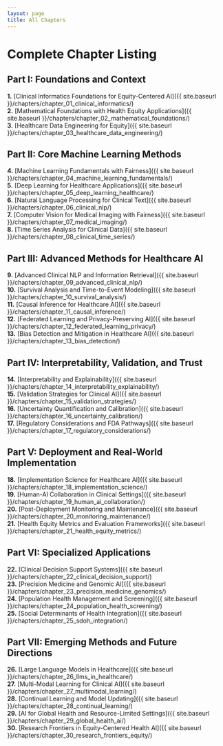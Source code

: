 ```yaml
---
layout: page
title: All Chapters
---
```


# Complete Chapter Listing

## Part I: Foundations and Context

**1.** [Clinical Informatics Foundations for Equity-Centered AI]({{ site.baseurl }}/chapters/chapter_01_clinical_informatics/)  
**2.** [Mathematical Foundations with Health Equity Applications]({{ site.baseurl }}/chapters/chapter_02_mathematical_foundations/)  
**3.** [Healthcare Data Engineering for Equity]({{ site.baseurl }}/chapters/chapter_03_healthcare_data_engineering/)

## Part II: Core Machine Learning Methods

**4.** [Machine Learning Fundamentals with Fairness]({{ site.baseurl }}/chapters/chapter_04_machine_learning_fundamentals/)  
**5.** [Deep Learning for Healthcare Applications]({{ site.baseurl }}/chapters/chapter_05_deep_learning_healthcare/)  
**6.** [Natural Language Processing for Clinical Text]({{ site.baseurl }}/chapters/chapter_06_clinical_nlp/)  
**7.** [Computer Vision for Medical Imaging with Fairness]({{ site.baseurl }}/chapters/chapter_07_medical_imaging/)  
**8.** [Time Series Analysis for Clinical Data]({{ site.baseurl }}/chapters/chapter_08_clinical_time_series/)

## Part III: Advanced Methods for Healthcare AI

**9.** [Advanced Clinical NLP and Information Retrieval]({{ site.baseurl }}/chapters/chapter_09_advanced_clinical_nlp/)  
**10.** [Survival Analysis and Time-to-Event Modeling]({{ site.baseurl }}/chapters/chapter_10_survival_analysis/)  
**11.** [Causal Inference for Healthcare AI]({{ site.baseurl }}/chapters/chapter_11_causal_inference/)  
**12.** [Federated Learning and Privacy-Preserving AI]({{ site.baseurl }}/chapters/chapter_12_federated_learning_privacy/)  
**13.** [Bias Detection and Mitigation in Healthcare AI]({{ site.baseurl }}/chapters/chapter_13_bias_detection/)

## Part IV: Interpretability, Validation, and Trust

**14.** [Interpretability and Explainability]({{ site.baseurl }}/chapters/chapter_14_interpretability_explainability/)  
**15.** [Validation Strategies for Clinical AI]({{ site.baseurl }}/chapters/chapter_15_validation_strategies/)  
**16.** [Uncertainty Quantification and Calibration]({{ site.baseurl }}/chapters/chapter_16_uncertainty_calibration/)  
**17.** [Regulatory Considerations and FDA Pathways]({{ site.baseurl }}/chapters/chapter_17_regulatory_considerations/)

## Part V: Deployment and Real-World Implementation

**18.** [Implementation Science for Healthcare AI]({{ site.baseurl }}/chapters/chapter_18_implementation_science/)  
**19.** [Human-AI Collaboration in Clinical Settings]({{ site.baseurl }}/chapters/chapter_19_human_ai_collaboration/)  
**20.** [Post-Deployment Monitoring and Maintenance]({{ site.baseurl }}/chapters/chapter_20_monitoring_maintenance/)  
**21.** [Health Equity Metrics and Evaluation Frameworks]({{ site.baseurl }}/chapters/chapter_21_health_equity_metrics/)

## Part VI: Specialized Applications

**22.** [Clinical Decision Support Systems]({{ site.baseurl }}/chapters/chapter_22_clinical_decision_support/)  
**23.** [Precision Medicine and Genomic AI]({{ site.baseurl }}/chapters/chapter_23_precision_medicine_genomics/)  
**24.** [Population Health Management and Screening]({{ site.baseurl }}/chapters/chapter_24_population_health_screening/)  
**25.** [Social Determinants of Health Integration]({{ site.baseurl }}/chapters/chapter_25_sdoh_integration/)

## Part VII: Emerging Methods and Future Directions

**26.** [Large Language Models in Healthcare]({{ site.baseurl }}/chapters/chapter_26_llms_in_healthcare/)  
**27.** [Multi-Modal Learning for Clinical AI]({{ site.baseurl }}/chapters/chapter_27_multimodal_learning/)  
**28.** [Continual Learning and Model Updating]({{ site.baseurl }}/chapters/chapter_28_continual_learning/)  
**29.** [AI for Global Health and Resource-Limited Settings]({{ site.baseurl }}/chapters/chapter_29_global_health_ai/)  
**30.** [Research Frontiers in Equity-Centered Health AI]({{ site.baseurl }}/chapters/chapter_30_research_frontiers_equity/)

